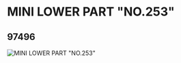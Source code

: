 # MINI LOWER PART "NO.253"
## 97496
![MINI LOWER PART "NO.253"](https://lc-www-live-s.legocdn.com/media/bricks/5/2/4638367.jpg)